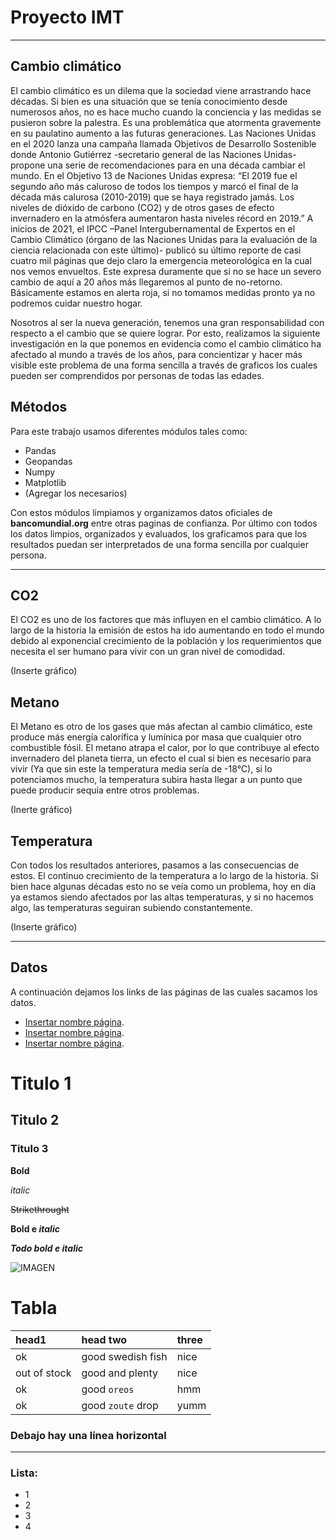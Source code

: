 # Proyecto IMT
* * *

## Cambio climático 

El cambio climático es un dilema que la sociedad viene arrastrando hace décadas. Si bien es
una situación que se tenía conocimiento desde numerosos años, no es hace mucho cuando la
conciencia y las medidas se pusieron sobre la palestra. Es una problemática que atormenta
gravemente en su paulatino aumento a las futuras generaciones. Las Naciones Unidas en el
2020 lanza una campaña llamada Objetivos de Desarrollo Sostenible donde Antonio Gutiérrez
-secretario general de las Naciones Unidas- propone una serie de recomendaciones para en
una década cambiar el mundo. En el Objetivo 13 de Naciones Unidas expresa: “El 2019 fue
el segundo año más caluroso de todos los tiempos y marcó el final de la década más calurosa
(2010-2019) que se haya registrado jamás. Los niveles de dióxido de carbono (CO2) y de
otros gases de efecto invernadero en la atmósfera aumentaron hasta niveles récord en 2019.”
A inicios de 2021, el IPCC –Panel Intergubernamental de Expertos en el Cambio Climático
(órgano de las Naciones Unidas para la evaluación de la ciencia relacionada con este último)-
publicó su último reporte de casi cuatro mil páginas que dejo claro la emergencia
meteorológica en la cual nos vemos envueltos. Este expresa duramente que si no se hace un
severo cambio de aquí a 20 años más llegaremos al punto de no-retorno. Básicamente estamos
en alerta roja, si no tomamos medidas pronto ya no podremos cuidar nuestro hogar. 

Nosotros al ser la nueva generación, tenemos una gran responsabilidad con respecto a el
cambio que se quiere lograr. Por esto, realizamos la siguiente investigación en la que
ponemos en evidencia como el cambio climático ha afectado al mundo a través de los años,
para concientizar y hacer más visible este problema de una forma sencilla a través de graficos
los cuales pueden ser comprendidos por personas de todas las edades.

## Métodos

Para este trabajo usamos diferentes módulos tales como:

- Pandas
- Geopandas
- Numpy
- Matplotlib
- (Agregar los necesarios)

Con estos módulos limpiamos y organizamos datos oficiales de **bancomundial.org** entre otras paginas de confianza. Por último con
todos los datos limpios, organizados y evaluados, los graficamos para que los resultados puedan ser interpretados de una forma sencilla
por cualquier persona.

* * *

## CO2

El CO2 es uno de los factores que más influyen en el cambio climático. A lo largo de la historia la emisión de estos ha ido
aumentando en todo el mundo debido al exponencial crecimiento de la población y los requerimientos que necesita el ser humano
para vivir con un gran nivel de comodidad.

(Inserte gráfico)

## Metano 

El Metano es otro de los gases que más afectan al cambio climático, este produce más energía calorífica y lumínica por masa que 
cualquier otro combustible fósil. El metano atrapa el calor, por lo que contribuye al efecto invernadero del planeta tierra, un efecto
el cual si bien es necesario para vivir (Ya que sin este la temperatura media sería de -18°C), si lo potenciamos mucho, la temperatura
subira hasta llegar a un punto que puede producir sequía entre otros problemas.

(Inerte gráfico)

## Temperatura

Con todos los resultados anteriores, pasamos a las consecuencias de estos. El continuo crecimiento de la temperatura a lo largo de la historia.
Si bien hace algunas décadas esto no se veía como un problema, hoy en día ya estamos siendo afectados por las altas temperaturas, y si no
hacemos algo, las temperaturas seguiran subiendo constantemente.

(Inserte gráfico)




* * *
## Datos

A continuación dejamos los links de las páginas de las cuales sacamos los datos.

- [Insertar nombre página](https://www.socalgas.com/es/stay-safe/methane-emissions/methane-and-the-environment?__cf_chl_jschl_tk__=ZN9BAr_bHmHMjUKvhJRJK4mpojdxNallne__mq9dtVc-1639110601-0-gaNycGzNCL0).
- [Insertar nombre página](./another-page.html).
- [Insertar nombre página](./another-page.html).

## 

# Titulo 1

## Titulo 2

### Titulo 3

**Bold**

*italic*

~~Strikethrought~~

**Bold e _italic_**

***Todo bold e italic***

![IMAGEN](https://github.githubassets.com/images/icons/emoji/octocat.png)


# Tabla


| head1        | head two          | three |
|:-------------|:------------------|:------|
| ok           | good swedish fish | nice  |
| out of stock | good and plenty   | nice  |
| ok           | good `oreos`      | hmm   |
| ok           | good `zoute` drop | yumm  |

### Debajo hay una linea horizontal

* * *


### Lista:

*   1
*   2
*   3
*   4

